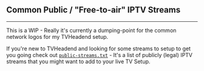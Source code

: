 ## Common Public / "Free-to-air" IPTV Streams

--------------------------------

This is a WIP - Really it's currently a dumping-point for the common network logos for my TVHeadend setup.

If you're new to TVHeadend and looking for some streams to setup to get you going check out [`public-streams.txt`](public-streams.txt) - It's a list of publicly (legal) IPTV streams that you might want to add to your live TV Setup.